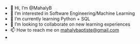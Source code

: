 - 👋 Hi, I’m @MahalyB
- 👀 I’m interested in Software Engineering/Machine Learning
- 🌱 I’m currently learning Python + SQL
- 💞️ I’m looking to collaborate on new learning experiences
- 📫 How to reach me on mahalybaptiste@gmail.com
-

<!---
MahalyB/MahalyB is a ✨ special ✨ repository because its `README.md` (this file) appears on your GitHub profile.
You can click the Preview link to take a look at your changes.
--->
